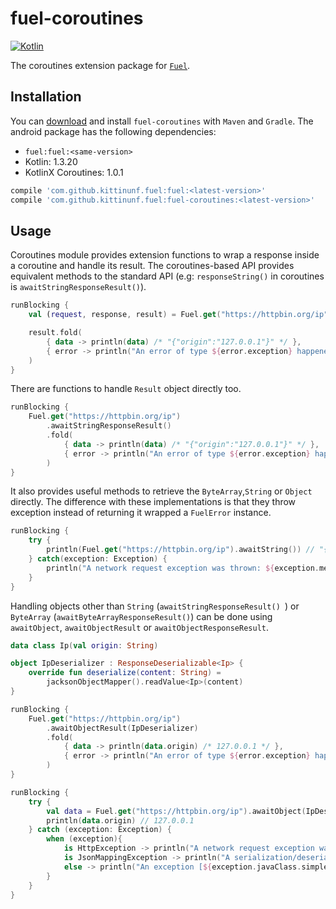# fuel-coroutines
[![Kotlin](https://img.shields.io/badge/Kotlin-1.3.0-blue.svg)](https://kotlinlang.org)

The coroutines extension package for [`Fuel`](../README.md).

## Installation

You can [download](https://bintray.com/kittinunf/maven/Fuel-Android/_latestVersion) and install `fuel-coroutines` with `Maven` and `Gradle`. The android package has the following dependencies:
* `fuel:fuel:<same-version>`
* Kotlin: 1.3.20
* KotlinX Coroutines: 1.0.1

```groovy
compile 'com.github.kittinunf.fuel:fuel:<latest-version>'
compile 'com.github.kittinunf.fuel:fuel-coroutines:<latest-version>'
```

## Usage

Coroutines module provides extension functions to wrap a response inside a coroutine and handle its result. The coroutines-based API provides equivalent methods to the standard API (e.g: `responseString()` in coroutines is `awaitStringResponseResult()`).

```kotlin
runBlocking {
    val (request, response, result) = Fuel.get("https://httpbin.org/ip").awaitStringResponseResult()

    result.fold(
        { data -> println(data) /* "{"origin":"127.0.0.1"}" */ },
        { error -> println("An error of type ${error.exception} happened: ${error.message}") }
    )
}
```

There are functions to handle `Result` object directly too.

```kotlin
runBlocking {
    Fuel.get("https://httpbin.org/ip")
        .awaitStringResponseResult()
        .fold(
            { data -> println(data) /* "{"origin":"127.0.0.1"}" */ },
            { error -> println("An error of type ${error.exception} happened: ${error.message}") }
        )
}
```

It also provides useful methods to retrieve the `ByteArray`,`String` or `Object` directly. The difference with these implementations is that they throw exception instead of returning it wrapped a `FuelError` instance.

```kotlin
runBlocking {
    try {
        println(Fuel.get("https://httpbin.org/ip").awaitString()) // "{"origin":"127.0.0.1"}"
    } catch(exception: Exception) {
        println("A network request exception was thrown: ${exception.message}")
    }
}
```

Handling objects other than `String` (`awaitStringResponseResult() `) or `ByteArray` (`awaitByteArrayResponseResult()`) can be done using `awaitObject`, `awaitObjectResult` or `awaitObjectResponseResult`.

```kotlin
data class Ip(val origin: String)

object IpDeserializer : ResponseDeserializable<Ip> {
    override fun deserialize(content: String) =
        jacksonObjectMapper().readValue<Ip>(content)
}
```

```kotlin
runBlocking {
    Fuel.get("https://httpbin.org/ip")
        .awaitObjectResult(IpDeserializer)
        .fold(
            { data -> println(data.origin) /* 127.0.0.1 */ },
            { error -> println("An error of type ${error.exception} happened: ${error.message}") }
        )
}
```

```kotlin
runBlocking {
    try {
        val data = Fuel.get("https://httpbin.org/ip").awaitObject(IpDeserializer)
        println(data.origin) // 127.0.0.1
    } catch (exception: Exception) {
        when (exception){
            is HttpException -> println("A network request exception was thrown: ${exception.message}")
            is JsonMappingException -> println("A serialization/deserialization exception was thrown: ${exception.message}")
            else -> println("An exception [${exception.javaClass.simpleName}\"] was thrown")
        }
    }
}
```
